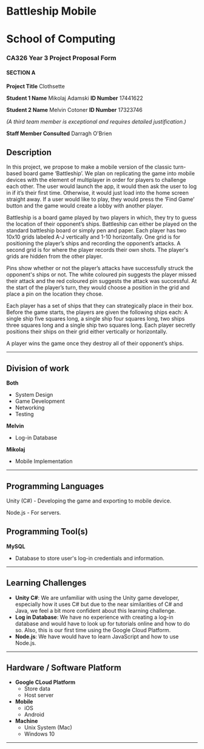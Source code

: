# Battleship Mobile
 
# School of Computing
### CA326 Year 3 Project Proposal Form
#### SECTION A
**Project Title** Clothsette
 
**Student 1 Name** Mikolaj Adamski     **ID Number** 17441622
 
**Student 2 Name** Melvin Cotoner    **ID Number** 17323746
 
*(A third team member is exceptional and requires detailed justification.)* 
 
**Staff Member Consulted** Darragh O'Brien

## Description

In this project, we propose to make a mobile version of the classic turn-based board game ‘Battleship’. We plan on replicating the game into mobile devices with the element of multiplayer in order for players to challenge each other. The user would launch the app, it would then ask the user to log in if it’s their first time. Otherwise, it would just load into the home screen straight away. If a user would like to play, they would press the ‘Find Game’ button and the game would create a lobby with another player.

Battleship is a board game played by two players in which, they try to guess the location of their opponent’s ships. Battleship can either be played on the standard battleship board or simply pen and paper. Each player has two 10x10 grids labeled A-J vertically and 1-10 horizontally. One grid is for positioning the player’s ships and recording the opponent’s attacks. A second grid is for where the player records their own shots. The player's grids are hidden from the other player.

Pins show whether or not the player’s attacks have successfully struck the opponent's ships or not. The white coloured pin suggests the player missed their attack and the red coloured pin suggests the attack was successful. At the start of the player’s turn, they would choose a position in the grid and place a pin on the location they chose.

Each player has a set of ships that they can strategically place in their box. Before the game starts, the players are given the following ships each: A single ship five squares long, a single ship four squares long, two ships three squares long and a single ship two squares long. Each player secretly positions their ships on their grid either vertically or horizontally.

A player wins the game once they destroy all of their opponent’s ships.

---
## Division of work
**Both**
* System Design
* Game Development
* Networking
* Testing

**Melvin**
* Log-in Database

**Mikolaj**
* Mobile Implementation
---
## Programming Languages
Unity (C#) - Developing the game and exporting to mobile device.

Node.js - For servers.

## Programming Tool(s)
**MySQL**
* Database to store user's log-in credentials and information.
---

## Learning Challenges
* **Unity C#**: We are unfamiliar with using the Unity game developer, especially how it uses C# but due to the near similarities of C# and Java, we feel a bit more confident about this learning challenge.
* **Log in Database**: We have no experience with creating a log-in database and would have to look up for tutorials online and how to do so. Also, this is our first time using the Google Cloud Platform.
* **Node.js**: We have would have to learn JavaScript and how to use Node.js.
---

## Hardware / Software Platform
* **Google CLoud Platform**
    * Store data
    * Host server
* **Mobile**
    * iOS
    * Android
* **Machine**
    * Unix System (Mac)
    * Windows 10
---
